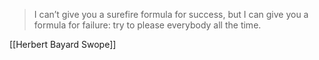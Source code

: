 > I can’t give you a surefire formula for success, but I can give you a formula for failure: try to please everybody all the time.

[[Herbert Bayard Swope]]